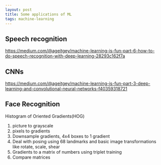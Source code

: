 ```yaml
---
layout: post
title: Some applications of ML
tags: machine-learning
--- 
```


## Speech recognition

https://medium.com/@ageitgey/machine-learning-is-fun-part-6-how-to-do-speech-recognition-with-deep-learning-28293c162f7a

## CNNs

https://medium.com/@ageitgey/machine-learning-is-fun-part-3-deep-learning-and-convolutional-neural-networks-f40359318721

## Face Recognition 

Histogram of Oriented Gradients(HOG)

1. picture to grayscale
2. pixels to gradients
3. Downsample gradients, 4x4 boxes to 1 gradient
4. Deal with posing using 68 landmarks and  basic image transformations like rotate, scale, shear
5. Gradients to a matrix of numbers using triplet training
6. Compare matrices